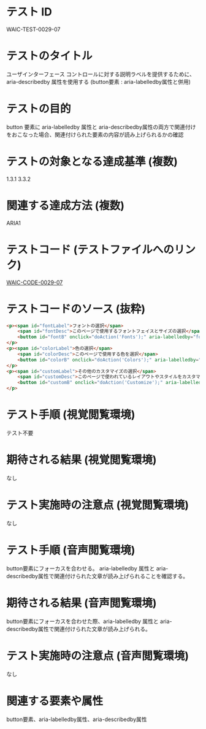 

# テスト ID
WAIC-TEST-0029-07

# テストのタイトル
ユーザインターフェース コントロールに対する説明ラベルを提供するために、aria-describedby 属性を使用する (button要素 : aria-labelledby属性と併用)

# テストの目的
button 要素に aria-labelledby 属性と aria-describedby属性の両方で関連付けをおこなった場合、関連付けられた要素の内容が読み上げられるかの確認

# テストの対象となる達成基準 (複数)
1.3.1
3.3.2

# 関連する達成方法 (複数)
ARIA1

# テストコード (テストファイルへのリンク)
[WAIC-CODE-0029-07](https://waic.github.io/as_test/WAIC-CODE/WAIC-CODE-0029-07.html)

# テストコードのソース (抜粋)
```html
<p><span id="fontLabel">フォントの選択</span>
    <span id="fontDesc">このページで使用するフォントフェイスとサイズの選択</span>
    <button id="fontB" onclick="doAction('Fonts');" aria-labelledby="fontLabel" aria-describedby="fontDesc">フォント</button>
</p>
<p><span id="colorLabel">色の選択</span>
    <span id="colorDesc">このページで使用する色を選択</span>
    <button id="colorB" onclick="doAction('Colors');" aria-labelledby="colorLabel" aria-describedby="colorDesc">色</button>
</p>
<p><span id="customLabel">その他のカスタマイズの選択</span>
    <span id="customDesc">このページで使われているレイアウトやスタイルをカスタマイズ</span>
    <button id="customB" onclick="doAction('Customize');" aria-labelledby="customLabel" aria-describedby="customDesc">カスタマイズ</button>
</p>
```
# テスト手順 (視覚閲覧環境)
テスト不要

# 期待される結果 (視覚閲覧環境)
なし

# テスト実施時の注意点 (視覚閲覧環境)
なし

# テスト手順 (音声閲覧環境)
button要素にフォーカスを合わせる。
aria-labelledby 属性と aria-describedby属性で関連付けられた文章が読み上げられることを確認する。

# 期待される結果 (音声閲覧環境)
button要素にフォーカスを合わせた際、aria-labelledby 属性と aria-describedby属性で関連付けられた文章が読み上げられる。

# テスト実施時の注意点 (音声閲覧環境)
なし

# 関連する要素や属性
button要素、aria-labelledby属性、aria-describedby属性


